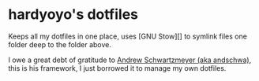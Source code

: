 # hardyoyo's dotfiles

Keeps all my dotfiles in one place, uses [GNU Stow][] to symlink files one folder
deep to the folder above.

I owe a great debt of gratitude to [Andrew Schwartzmeyer (aka andschwa)](https://github.com/andschwa/dotfiles), this is his framework, I just borrowed it to manage my own dotfiles.
